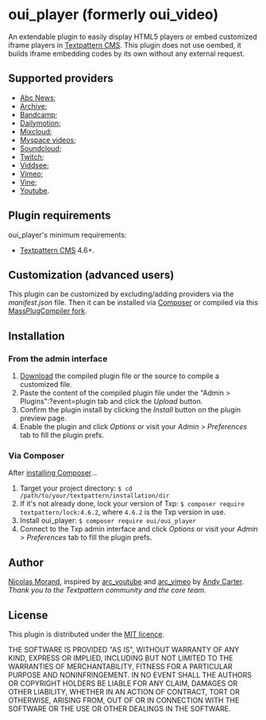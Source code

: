 # oui_player (formerly oui_video)

An extendable plugin to easily display HTML5 players or embed customized iframe players in [Textpattern CMS](http://www.textpatern.com).
This plugin does not use oembed, it builds iframe embedding codes by its own without any external request.

## Supported providers

* [Abc News](http://abcnews.go.com/video);
* [Archive](https://archive.org/);
* [Bandcamp](https://bandcamp.com/);
* [Dailymotion](http://www.dailymotion.com/);
* [Mixcloud](https://www.mixcloud.com/);
* [Myspace videos](https://myspace.com/myspace/videos);
* [Soundcloud](https://soundcloud.com/);
* [Twitch](https://www.twitch.tv/);
* [Viddsee](https://www.viddsee.com/);
* [Vimeo](http://www.vimeo.com/);
* [Vine](http://vine.co/);
* [Youtube](https://www.youtube.com/).

## Plugin requirements

oui_player's minimum requirements:

* [Textpattern CMS](http://textpattern.com/) 4.6+.

## Customization (advanced users)

This plugin can be customized by excluding/adding providers via the _manifest.json_ file. Then it can be installed via [Composer](https://getcomposer.org) or compiled via this [MassPlugCompiler fork](https://github.com/NicolasGraph/MassPlugCompiler).

## Installation

### From the admin interface

1. [Download](https://github.com/NicolasGraph/oui_player/releases) the compiled plugin file or the source to compile a customized file.
2. Paste the content of the compiled plugin file under the "Admin > Plugins":?event=plugin tab and click the _Upload_ button.
3. Confirm the plugin install by clicking the _Install_ button on the plugin preview page.
4. Enable the plugin and click _Options_ or visit your *Admin > Preferences* tab to fill the plugin prefs.

### Via Composer

After [installing Composer](https://getcomposer.org/doc/00-intro.md)…

1. Target your project directory:
`$ cd /path/to/your/textpattern/installation/dir`
2. If it's not already done, lock your version of Txp:
`$ composer require textpattern/lock:4.6.2`, where `4.6.2` is the Txp version in use.
3. Install oui_player:
`$ composer require oui/oui_player`
4. Connect to the Txp admin interface and click _Options_ or visit your *Admin > Preferences* tab to fill the plugin prefs.

## Author

[Nicolas Morand](https://twitter.com/NicolasGraph), inspired by [arc_youtube](http://andy-carter.com/txp/arc_youtube) and [arc_vimeo](http://andy-carter.com/txp/arc_vimeo) by [Andy Carter](http://andy-carter.com).
*Thank you to the Textpattern community and the core team.*

## License

This plugin is distributed under the [MIT licence](https://opensource.org/licenses/MIT).

THE SOFTWARE IS PROVIDED "AS IS", WITHOUT WARRANTY OF ANY KIND, EXPRESS OR IMPLIED, INCLUDING BUT NOT LIMITED TO THE WARRANTIES OF MERCHANTABILITY, FITNESS FOR A PARTICULAR PURPOSE AND NONINFRINGEMENT. IN NO EVENT SHALL THE AUTHORS OR COPYRIGHT HOLDERS BE LIABLE FOR ANY CLAIM, DAMAGES OR OTHER LIABILITY, WHETHER IN AN ACTION OF CONTRACT, TORT OR OTHERWISE, ARISING FROM, OUT OF OR IN CONNECTION WITH THE SOFTWARE OR THE USE OR OTHER DEALINGS IN THE SOFTWARE.

